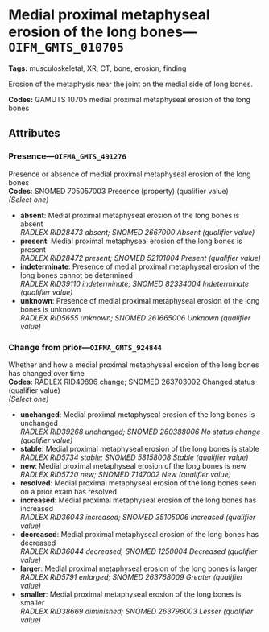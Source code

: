 # Medial proximal metaphyseal erosion of the long bones—`OIFM_GMTS_010705`

**Tags:** musculoskeletal, XR, CT, bone, erosion, finding

Erosion of the metaphysis near the joint on the medial side of long bones.

**Codes:** GAMUTS 10705 medial proximal metaphyseal erosion of the long bones

## Attributes

### Presence—`OIFMA_GMTS_491276`

Presence or absence of medial proximal metaphyseal erosion of the long bones  
**Codes**: SNOMED 705057003 Presence (property) (qualifier value)  
*(Select one)*

- **absent**: Medial proximal metaphyseal erosion of the long bones is absent  
_RADLEX RID28473 absent; SNOMED 2667000 Absent (qualifier value)_
- **present**: Medial proximal metaphyseal erosion of the long bones is present  
_RADLEX RID28472 present; SNOMED 52101004 Present (qualifier value)_
- **indeterminate**: Presence of medial proximal metaphyseal erosion of the long bones cannot be determined  
_RADLEX RID39110 indeterminate; SNOMED 82334004 Indeterminate (qualifier value)_
- **unknown**: Presence of medial proximal metaphyseal erosion of the long bones is unknown  
_RADLEX RID5655 unknown; SNOMED 261665006 Unknown (qualifier value)_

### Change from prior—`OIFMA_GMTS_924844`

Whether and how a medial proximal metaphyseal erosion of the long bones has changed over time  
**Codes**: RADLEX RID49896 change; SNOMED 263703002 Changed status (qualifier value)  
*(Select one)*

- **unchanged**: Medial proximal metaphyseal erosion of the long bones is unchanged  
_RADLEX RID39268 unchanged; SNOMED 260388006 No status change (qualifier value)_
- **stable**: Medial proximal metaphyseal erosion of the long bones is stable  
_RADLEX RID5734 stable; SNOMED 58158008 Stable (qualifier value)_
- **new**: Medial proximal metaphyseal erosion of the long bones is new  
_RADLEX RID5720 new; SNOMED 7147002 New (qualifier value)_
- **resolved**: Medial proximal metaphyseal erosion of the long bones seen on a prior exam has resolved  
- **increased**: Medial proximal metaphyseal erosion of the long bones has increased  
_RADLEX RID36043 increased; SNOMED 35105006 Increased (qualifier value)_
- **decreased**: Medial proximal metaphyseal erosion of the long bones has decreased  
_RADLEX RID36044 decreased; SNOMED 1250004 Decreased (qualifier value)_
- **larger**: Medial proximal metaphyseal erosion of the long bones is larger  
_RADLEX RID5791 enlarged; SNOMED 263768009 Greater (qualifier value)_
- **smaller**: Medial proximal metaphyseal erosion of the long bones is smaller  
_RADLEX RID38669 diminished; SNOMED 263796003 Lesser (qualifier value)_